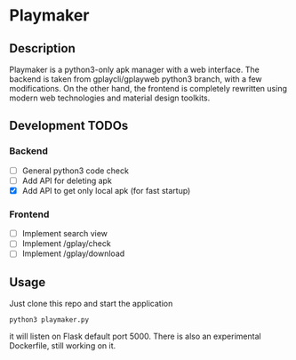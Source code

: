 # Playmaker

## Description

Playmaker is a python3-only apk manager with a web interface. The backend is taken from gplaycli/gplayweb python3 branch, with a few modifications.
On the other hand, the frontend is completely rewritten using modern web technologies and material design toolkits.

## Development TODOs

### Backend
- [ ] General python3 code check
- [ ] Add API for deleting apk
- [x] Add API to get only local apk (for fast startup)

### Frontend
- [ ] Implement search view
- [ ] Implement /gplay/check
- [ ] Implement /gplay/download

## Usage

Just clone this repo and start the application

```
python3 playmaker.py
```

it will listen on Flask default port 5000. There is also an experimental Dockerfile, still working on it.
